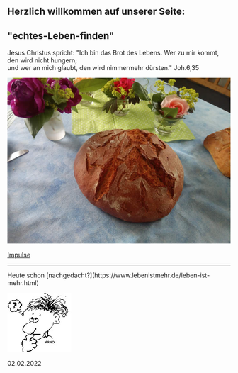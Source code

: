## Herzlich willkommen auf unserer Seite:

## "echtes-Leben-finden"

Jesus Christus spricht: "Ich bin das Brot des Lebens. Wer zu mir kommt, den wird nicht hungern; <br>
                                       und wer an mich glaubt, den wird nimmermehr dürsten."      Joh.6,35
                                       
                                       
  ![](images/brot.png)

[Impulse](impulse.php)

<hr>
                                                                               Heute schon [nachgedacht?](https://www.lebenistmehr.de/leben-ist-mehr.html)
                                                                               
 ![](images/gp04.jpg)
 
 



02.02.2022